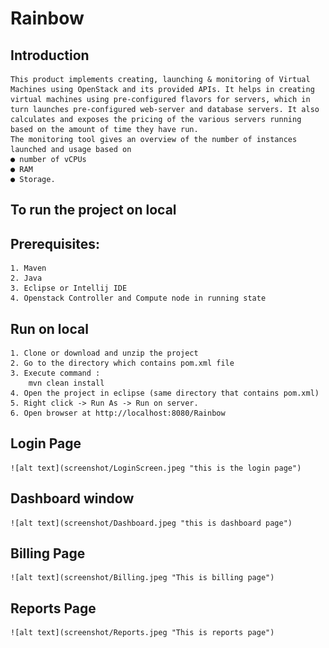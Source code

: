 # Rainbow

## Introduction


    This product implements creating, launching & monitoring of Virtual Machines using OpenStack and its provided APIs. It helps in creating virtual machines using pre-configured flavors for servers, which in turn launches pre-configured web-server and database servers. It also calculates and exposes the pricing of the various servers running based on the amount of time they have run.
    The monitoring tool gives an overview of the number of instances launched and usage based on
    ● number of vCPUs
    ● RAM
    ● Storage.
    
## To run the project on local

## Prerequisites:

    1. Maven
    2. Java
    3. Eclipse or Intellij IDE
    4. Openstack Controller and Compute node in running state
    
    
## Run on local

    1. Clone or download and unzip the project
    2. Go to the directory which contains pom.xml file
    3. Execute command :
        mvn clean install
    4. Open the project in eclipse (same directory that contains pom.xml)
    5. Right click -> Run As -> Run on server.
    6. Open browser at http://localhost:8080/Rainbow
    
## Login Page
    
    ![alt text](screenshot/LoginScreen.jpeg "this is the login page")
    
    
## Dashboard window
    
    ![alt text](screenshot/Dashboard.jpeg "this is dashboard page")
    
    
##  Billing Page
    
    ![alt text](screenshot/Billing.jpeg "This is billing page")
    
    
## Reports Page
    
    ![alt text](screenshot/Reports.jpeg "This is reports page")
    
    


